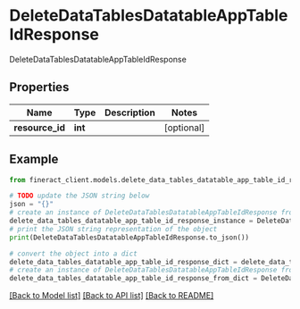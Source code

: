 # DeleteDataTablesDatatableAppTableIdResponse

DeleteDataTablesDatatableAppTableIdResponse 

## Properties

Name | Type | Description | Notes
------------ | ------------- | ------------- | -------------
**resource_id** | **int** |  | [optional] 

## Example

```python
from fineract_client.models.delete_data_tables_datatable_app_table_id_response import DeleteDataTablesDatatableAppTableIdResponse

# TODO update the JSON string below
json = "{}"
# create an instance of DeleteDataTablesDatatableAppTableIdResponse from a JSON string
delete_data_tables_datatable_app_table_id_response_instance = DeleteDataTablesDatatableAppTableIdResponse.from_json(json)
# print the JSON string representation of the object
print(DeleteDataTablesDatatableAppTableIdResponse.to_json())

# convert the object into a dict
delete_data_tables_datatable_app_table_id_response_dict = delete_data_tables_datatable_app_table_id_response_instance.to_dict()
# create an instance of DeleteDataTablesDatatableAppTableIdResponse from a dict
delete_data_tables_datatable_app_table_id_response_from_dict = DeleteDataTablesDatatableAppTableIdResponse.from_dict(delete_data_tables_datatable_app_table_id_response_dict)
```
[[Back to Model list]](../README.md#documentation-for-models) [[Back to API list]](../README.md#documentation-for-api-endpoints) [[Back to README]](../README.md)


